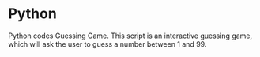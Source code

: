 # Python
Python codes
Guessing Game. This script is an interactive guessing game, which will ask the user to guess a number between 1 and 99. 

